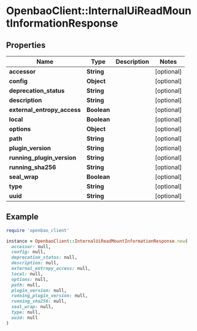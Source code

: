 # OpenbaoClient::InternalUiReadMountInformationResponse

## Properties

| Name | Type | Description | Notes |
| ---- | ---- | ----------- | ----- |
| **accessor** | **String** |  | [optional] |
| **config** | **Object** |  | [optional] |
| **deprecation_status** | **String** |  | [optional] |
| **description** | **String** |  | [optional] |
| **external_entropy_access** | **Boolean** |  | [optional] |
| **local** | **Boolean** |  | [optional] |
| **options** | **Object** |  | [optional] |
| **path** | **String** |  | [optional] |
| **plugin_version** | **String** |  | [optional] |
| **running_plugin_version** | **String** |  | [optional] |
| **running_sha256** | **String** |  | [optional] |
| **seal_wrap** | **Boolean** |  | [optional] |
| **type** | **String** |  | [optional] |
| **uuid** | **String** |  | [optional] |

## Example

```ruby
require 'openbao_client'

instance = OpenbaoClient::InternalUiReadMountInformationResponse.new(
  accessor: null,
  config: null,
  deprecation_status: null,
  description: null,
  external_entropy_access: null,
  local: null,
  options: null,
  path: null,
  plugin_version: null,
  running_plugin_version: null,
  running_sha256: null,
  seal_wrap: null,
  type: null,
  uuid: null
)
```

